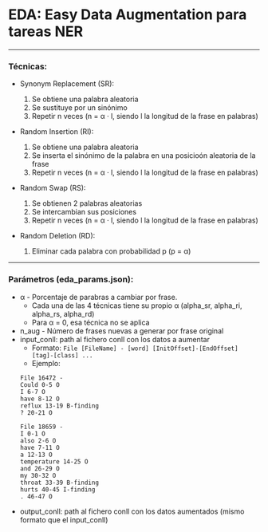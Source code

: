 # EDA: Easy Data Augmentation para tareas NER

***

### Técnicas:

* Synonym Replacement (SR):
  1. Se obtiene una palabra aleatoria
  2. Se sustituye por un sinónimo
  3. Repetir n veces (n = α · l, siendo l la longitud de la frase en palabras)


* Random Insertion (RI):
  1. Se obtiene una palabra aleatoria
  2. Se inserta el sinónimo de la palabra en una posicioón aleatoria de la frase
  3. Repetir n veces (n = α · l, siendo l la longitud de la frase en palabras)

* Random Swap (RS):
  1. Se obtienen 2 palabras aleatorias
  2. Se intercambian sus posiciones
  3. Repetir n veces (n = α · l, siendo l la longitud de la frase en palabras)

* Random Deletion (RD):
  1. Eliminar cada palabra con probabilidad p (p = α)

---

### Parámetros (eda_params.json):

* α - Porcentaje de parabras a cambiar por frase.
  * Cada una de las 4 técnicas tiene su propio α (alpha_sr, alpha_ri, alpha_rs, alpha_rd)
  * Para α = 0, esa técnica no se aplica
* n_aug - Número de frases nuevas a generar por frase original
* input_conll: path al fichero conll con los datos a aumentar
  - Formato:
    `
    File [FileName] -
    [word] [InitOffset]-[EndOffset] [tag]-[class]
    ...
    `
   - Ejemplo:
    ```
    File 16472 -    
    Could 0-5 O    
    I 6-7 O    
    have 8-12 O    
    reflux 13-19 B-finding    
    ? 20-21 O    
    
    File 18659 -    
    I 0-1 O    
    also 2-6 O    
    have 7-11 O    
    a 12-13 O    
    temperature 14-25 O    
    and 26-29 O    
    my 30-32 O    
    throat 33-39 B-finding
    hurts 40-45 I-finding
    . 46-47 O
    ```
* output_conll: path al fichero conll con los datos aumentados (mismo formato que el input_conll)

 
